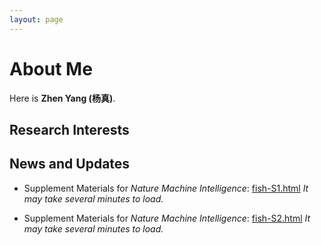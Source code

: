 ```yaml
---
layout: page
---
```


# About Me

Here is **Zhen Yang (杨真)**.

## Research Interests

## News and Updates

- Supplement Materials for *Nature Machine Intelligence*: [fish-S1.html](https://zcgyang.github.io/file/File-S1.html) *It may take several minutes to load.*

- Supplement Materials for *Nature Machine Intelligence*: [fish-S2.html](https://zcgyang.github.io/file/File-S2.html) *It may take several minutes to load.*
